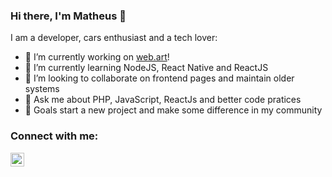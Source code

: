### Hi there, I'm Matheus 👋


I am a developer, cars enthusiast and a tech lover:

- 🔭 I’m currently working on [web.art](https://www.webart.com.br/)!
- 🌱 I’m currently learning NodeJS, React Native and ReactJS
- 👯 I’m looking to collaborate on frontend pages and maintain older systems
- 💬 Ask me about PHP, JavaScript, ReactJs and better code pratices
- 🎯 Goals start a new project and make some difference in my community



### Connect with me:

[<img align="left" alt="Matheus Duarte | LinkedIn" width="22px" src="https://cdn.jsdelivr.net/npm/simple-icons@v3/icons/linkedin.svg" />](https://www.linkedin.com/in/matheus-duarte-galv%C3%A3o-8b1a33b3/)
<br>
